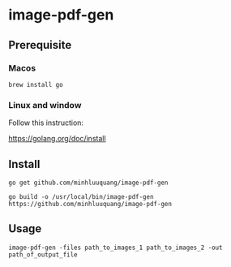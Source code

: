 # image-pdf-gen

## Prerequisite

### Macos
```brew install go```

### Linux and window

Follow this instruction: 

https://golang.org/doc/install

## Install

```go get github.com/minhluuquang/image-pdf-gen```

```go build -o /usr/local/bin/image-pdf-gen https://github.com/minhluuquang/image-pdf-gen```

## Usage

```image-pdf-gen -files path_to_images_1 path_to_images_2 -out path_of_output_file```
